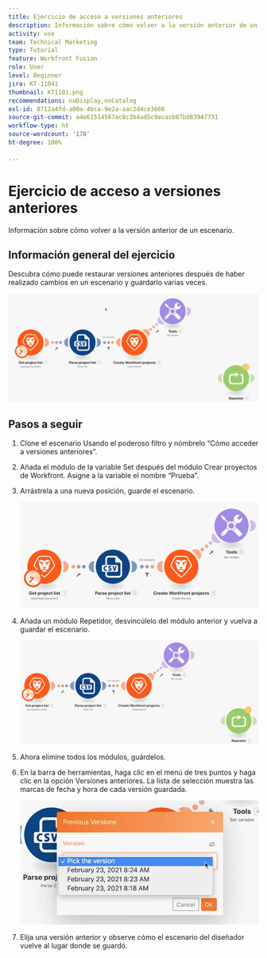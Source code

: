 ```yaml
---
title: Ejercicio de acceso a versiones anteriores
description: Información sobre cómo volver a la versión anterior de un escenario de [!UICONTROL Fusion].
activity: use
team: Technical Marketing
type: Tutorial
feature: Workfront Fusion
role: User
level: Beginner
jira: KT-11041
thumbnail: KT1101.png
recommendations: noDisplay,noCatalog
exl-id: 8712a4fd-a00a-4bca-9e2a-aac2d4ce3666
source-git-commit: a4e61514567ac8c2b4ad5c9ecacb87bd83947731
workflow-type: ht
source-wordcount: '178'
ht-degree: 100%

---
```


# Ejercicio de acceso a versiones anteriores

Información sobre cómo volver a la versión anterior de un escenario.

## Información general del ejercicio

Descubra cómo puede restaurar versiones anteriores después de haber realizado cambios en un escenario y guardarlo varias veces.

![Acceso a la imagen 1 de versiones anteriores](../12-exercises/assets/accessing-previous-versions-walkthrough-1.png)

## Pasos a seguir

1. Clone el escenario Usando el poderoso filtro y nómbrelo “Cómo acceder a versiones anteriores”.
1. Añada el módulo de la variable Set después del módulo Crear proyectos de Workfront. Asigne a la variable el nombre “Prueba”.
1. Arrástrela a una nueva posición, guarde el escenario.

   ![Acceder a la imagen 2 de versiones anteriores](../12-exercises/assets/accessing-previous-versions-walkthrough-2.png)

1. Añada un módulo Repetidor, desvincúlelo del módulo anterior y vuelva a guardar el escenario.

   ![Acceder a la imagen 3 de versiones anteriores](../12-exercises/assets/accessing-previous-versions-walkthrough-3.png)

1. Ahora elimine todos los módulos, guárdelos.
1. En la barra de herramientas, haga clic en el menú de tres puntos y haga clic en la opción Versiones anteriores. La lista de selección muestra las marcas de fecha y hora de cada versión guardada.

   ![Acceder a la imagen 4 de versiones anteriores](../12-exercises/assets/accessing-previous-versions-walkthrough-4.png)

1. Elija una versión anterior y observe cómo el escenario del diseñador vuelve al lugar donde se guardó.
